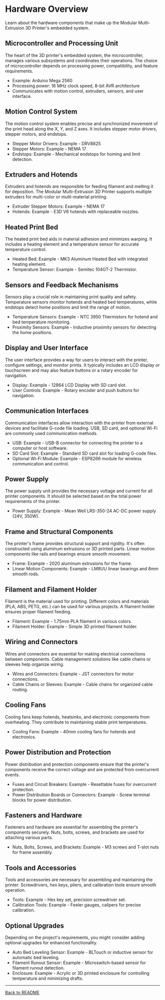 # Hardware Overview

Learn about the hardware components that make up the Modular Multi-Extrusion 3D Printer's embedded system.

    
## Microcontroller and Processing Unit

The heart of the 3D printer's embedded  system, the microcontroller, manages various subsystems and coordinates their operations. The choice of microcontroller depends on processing power, compatibility, and feature requirements.

- Example: Arduino Mega 2560
- Processing power: 16 MHz clock speed, 8-bit AVR architecture
- Communicates with motion control, extruders, sensors, and user interface.
 
## Motion Control System

The motion control system enables precise and synchronized movement of the print head along the X, Y, and Z axes. It includes stepper motor drivers, stepper motors, and endstops.

- Stepper Motor Drivers: Example - DRV8825
- Stepper Motors: Example - NEMA 17
- Endstops: Example - Mechanical endstops for homing and limit detection.

## Extruders and Hotends

Extruders and hotends are responsible for feeding filament and melting it for deposition. The Modular Multi-Extrusion 3D Printer supports multiple extruders for multi-color or multi-material printing.

- Extruder Stepper Motors: Example - NEMA 17
- Hotends: Example - E3D V6 hotends with replaceable nozzles.

## Heated Print Bed

The heated print bed aids in material adhesion and minimizes warping. It includes a heating element and a temperature sensor for accurate temperature control.

- Heated Bed: Example - MK3 Aluminum Heated Bed with integrated heating element.
- Temperature Sensor: Example - Semitec 104GT-2 Thermistor.

## Sensors and Feedback Mechanisms

Sensors play a crucial role in maintaining print quality and safety. Temperature sensors monitor hotends and heated bed temperatures, while endstops detect home positions and limit the range of motion.

- Temperature Sensors: Example - NTC 3950 Thermistors for hotend and bed temperature monitoring.
- Proximity Sensors: Example - Inductive proximity sensors for detecting the home positions.

## Display and User Interface

The user interface provides a way for users to interact with the printer, configure settings, and monitor prints. It typically includes an LCD display or touchscreen and may also feature buttons or a rotary encoder for navigation.

- Display: Example - 12864 LCD Display with SD card slot.
- User Controls: Example - Rotary encoder and push buttons for navigation.

## Communication Interfaces

Communication interfaces allow interaction with the printer from external devices and facilitate G-code file loading. USB, SD card, and optional Wi-Fi are commonly used communication methods.

- USB: Example - USB-B connector for connecting the printer to a computer or host software.
- SD Card Slot: Example - Standard SD card slot for loading G-code files.
- Optional Wi-Fi Module: Example - ESP8266 module for wireless communication and control.

## Power Supply

The power supply unit provides the necessary voltage and current for all printer components. It should be selected based on the total power requirements of the printer.

- Power Supply: Example - Mean Well LRS-350-24 AC-DC power supply (24V, 350W).

## Frame and Structural Components

The printer's frame provides structural support and rigidity. It's often constructed using aluminum extrusions or 3D printed parts. Linear motion components like rails and bearings ensure smooth movement.

- Frame: Example - 2020 aluminum extrusions for the frame.
- Linear Motion Components: Example - LM8UU linear bearings and 8mm smooth rods.

## Filament and Filament Holder

Filament is the material used for printing. Different colors and materials (PLA, ABS, PETG, etc.) can be used for various projects. A filament holder ensures proper filament feeding.

- Filament: Example - 1.75mm PLA filament in various colors.
- Filament Holder: Example - Simple 3D printed filament holder.

## Wiring and Connectors

Wires and connectors are essential for making electrical connections between components. Cable management solutions like cable chains or sleeves help organize wiring.

- Wires and Connectors: Example - JST connectors for motor connections.
- Cable Chains or Sleeves: Example - Cable chains for organized cable routing.

## Cooling Fans

Cooling fans keep hotends, heatsinks, and electronic components from overheating. They contribute to maintaining stable print temperatures.

- Cooling Fans: Example - 40mm cooling fans for hotends and electronics.

## Power Distribution and Protection

Power distribution and protection components ensure that the printer's components receive the correct voltage and are protected from overcurrent events.

- Fuses and Circuit Breakers: Example - Resettable fuses for overcurrent protection.
- Power Distribution Boards or Connectors: Example - Screw terminal blocks for power distribution.

## Fasteners and Hardware

Fasteners and hardware are essential for assembling the printer's components securely. Nuts, bolts, screws, and brackets are used for attaching various parts.

- Nuts, Bolts, Screws, and Brackets: Example - M3 screws and T-slot nuts for frame assembly.

## Tools and Accessories

Tools and accessories are necessary for assembling and maintaining the printer. Screwdrivers, hex keys, pliers, and calibration tools ensure smooth operation.

- Tools: Example - Hex key set, precision screwdriver set.
- Calibration Tools: Example - Feeler gauges, calipers for precise calibration.

## Optional Upgrades

Depending on the project's requirements, you might consider adding optional upgrades for enhanced functionality.

- Auto Bed Leveling Sensor: Example - BLTouch or inductive sensor for automatic bed leveling.
- Filament Runout Sensor: Example - Microswitch-based sensor for filament runout detection.
- Enclosure: Example - Acrylic or 3D printed enclosure for controlling temperature and minimizing drafts.

---

[Back to README](README.md)
